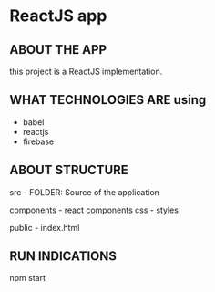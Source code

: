 # ReactJS app

## ABOUT THE APP
this project is a ReactJS implementation.

## WHAT TECHNOLOGIES ARE using
- babel
- reactjs 
- firebase

## ABOUT STRUCTURE
src - FOLDER: Source of the application

components - react components
css - styles

public - index.html

## RUN INDICATIONS
npm start